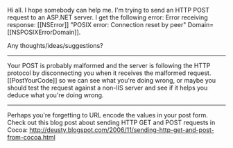 

Hi all. I hope somebody can help me. I'm trying to send an HTTP POST request to an ASP.NET server. I get the following error: Error receiving response: [[NSError]] "POSIX error: Connection reset by peer" Domain=[[NSPOSIXErrorDomain]].

Any thoughts/ideas/suggestions?

----

Your POST is probably malformed and the server is following the HTTP protocol by disconnecting you when it receives the malformed request.  [[PostYourCode]] so we can see what you're doing wrong, or maybe you should test the request against a non-IIS server and see if it helps you deduce what you're doing wrong.

----

Perhaps you're forgetting to URL encode the values in your post form.  Check out this blog post about sending HTTP GET and POST requests in Cocoa:
http://deusty.blogspot.com/2006/11/sending-http-get-and-post-from-cocoa.html